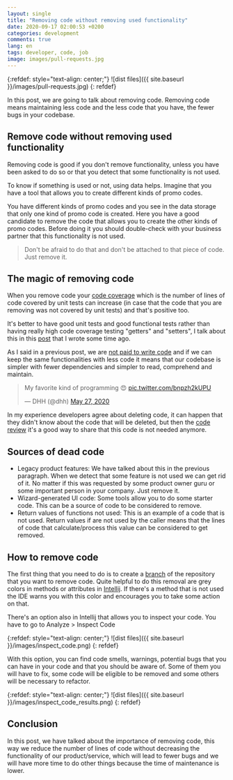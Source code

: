 ```yaml
---
layout: single
title: "Removing code without removing used functionality"
date: 2020-09-17 02:00:53 +0200
categories: development
comments: true
lang: en
tags: developer, code, job
image: images/pull-requests.jpg 
---
```


{:refdef: style="text-align: center;"}
![dist files]({{ site.baseurl }}/images/pull-requests.jpg)
{: refdef}

In this post, we are going to talk about removing code. Removing code means maintaining less code and the less code that you have, the fewer bugs in your codebase. 

Remove code without removing used functionality
---------------------------------------------
Removing code is good if you don't remove functionality, unless you have been asked to do so or that you detect that some functionality is not used. 

To know if something is used or not, using data helps. Imagine that you have a tool that allows you to create different kinds of promo codes. 

You have different kinds of promo codes and you see in the data storage that only one kind of promo code is created. Here you have a good candidate to remove the code that allows you to create the other kinds of promo codes. Before doing it you should double-check with your business partner that this functionality is not used.

> Don't be afraid to do that and don't be attached to that piece of code. Just remove it. 

The magic of removing code
--------------------------------
When you remove code your <a href="{{ site.baseurl }}{% post_url 2020-04-26-increase-coverage-in-your-java-code %}"> code coverage</a> which is the number of lines of code covered by unit tests can increase (in case that the code that you are removing was not covered by unit tests) and that's positive too. 

It's better to have good unit tests and good functional tests rather than having really high code coverage testing "getters" and "setters", I talk about this in this <a href="{{ site.baseurl }}{% post_url 2020-04-26-increase-coverage-in-your-java-code %}">post</a> that I wrote some time ago.

As I said in a previous post, we are <a href="{{ site.baseurl }}{% post_url 2020-09-09-you-are-not-paid-to-code %}"> not paid to write code</a> and if we can keep the same functionalities with less code it means that our codebase is simpler with fewer dependencies and simpler to read, comprehend and maintain.

<blockquote class="twitter-tweet"><p lang="en" dir="ltr">My favorite kind of programming 😍 <a href="https://t.co/bnpzh2kUPU">pic.twitter.com/bnpzh2kUPU</a></p>&mdash; DHH (@dhh) <a href="https://twitter.com/dhh/status/1265448226804518912?ref_src=twsrc%5Etfw">May 27, 2020</a></blockquote> <script async src="https://platform.twitter.com/widgets.js" charset="utf-8"></script>

In my experience developers agree about deleting code, it can happen that they didn't know about the code that will be deleted, but then the <a href="{{ site.baseurl }}{% post_url 2018-01-31-the-importance-of-code-reviews %}">code review</a> it's a good way to share that this code is not needed anymore. 
 
Sources of dead code
---------------------------------------
- Legacy product features: We have talked about this in the previous paragraph. When we detect that some feature is not used we can get rid of it. No matter if this was requested by some product owner guru or some important person in your company. Just remove it.
- Wizard-generated UI code: Some tools allow you to do some starter code. This can be a source of code to be considered to remove. 
- Return values of functions not used: This is an example of a code that is not used. Return values if are not used by the caller means that the lines of code that calculate/process this value can be considered to get removed. 

How to remove code
--------------------------------------------
The first thing that you need to do is to create a <a href="https://en.wikipedia.org/wiki/Branching_(version_control)">branch</a> of the repository that you want to remove code. Quite helpful to do this removal are grey colors in methods or attributes in <a href="https://www.jetbrains.com/idea/">Intellij</a>. If there's a method that is not used the IDE warns you with this color and encourages you to take some action on that.

There's an option also in Intellij that allows you to inspect your code. You have to go to Analyze > Inspect Code

{:refdef: style="text-align: center;"}
![dist files]({{ site.baseurl }}/images/inspect_code.png)
{: refdef}

With this option, you can find code smells, warnings, potential bugs that you can have in your code and that you should be aware of. Some of them you will have to fix, some code will be eligible to be removed and some others will be necessary to refactor. 

{:refdef: style="text-align: center;"}
![dist files]({{ site.baseurl }}/images/inspect_code_results.png)
{: refdef}

Conclusion
----------------------------
In this post, we have talked about the importance of removing code, this way we reduce the number of lines of code without decreasing the functionality of our product/service, which will lead to fewer bugs and we will have more time to do other things because the time of maintenance is lower.








